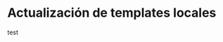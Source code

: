 <!-- TITLE: Update Templates -->
<!-- SUBTITLE: A quick summary of Update Templates -->

# Actualización de templates locales
test
